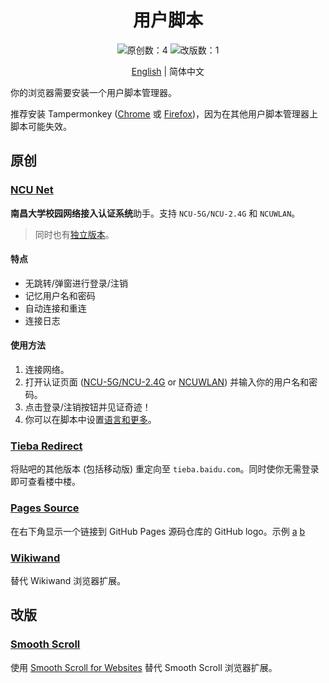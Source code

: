 <h1 align="center">用户脚本</h1>

<div align="center">

![原创数：4](https://img.shields.io/badge/%E5%8E%9F%E5%88%9B-4-blue.svg?style=for-the-badge)
![改版数：1](https://img.shields.io/badge/%E6%94%B9%E7%89%88-1-orange.svg?style=for-the-badge)

[English](README.md) | 简体中文

</div>

你的浏览器需要安装一个用户脚本管理器。

推荐安装 Tampermonkey ([Chrome](https://chrome.google.com/webstore/detail/tampermonkey/dhdgffkkebhmkfjojejmpbldmpobfkfo) 或 [Firefox](https://addons.mozilla.org/firefox/addon/tampermonkey/))，因为在其他用户脚本管理器上脚本可能失效。

## 原创

### [NCU Net](https://github.com/kidonng/cherry/raw/master/scripts/ncu-net.user.js)

**南昌大学校园网络接入认证系统**助手。支持 `NCU-5G/NCU-2.4G` 和 `NCUWLAN`。

> 同时也有[独立版本](https://github.com/kidonng/ncu-net/blob/master/README-zh-CN.md)。

#### 特点

- 无跳转/弹窗进行登录/注销
- 记忆用户名和密码
- 自动连接和重连
- 连接日志

#### 使用方法

1. 连接网络。
2. 打开认证页面 ([NCU-5G/NCU-2.4G](http://222.204.3.154/) or [NCUWLAN](http://aaa.ncu.edu.cn/)) 并输入你的用户名和密码。
3. 点击登录/注销按钮并见证奇迹！
4. 你可以在脚本中设置[语言和更多](./ncu-net.user.js#L12-L31)。

### [Tieba Redirect](https://github.com/kidonng/cherry/raw/master/scripts/tieba-redirect.user.js)

将贴吧的其他版本 (包括移动版) 重定向至 `tieba.baidu.com`。同时使你无需登录即可查看楼中楼。

### [Pages Source](https://github.com/kidonng/cherry/raw/master/scripts/pages-source.user.js)

在右下角显示一个链接到 GitHub Pages 源码仓库的 GitHub logo。示例 [a](https://edwardtufte.github.io/) [b](https://edwardtufte.github.io/tufte-css/)

### [Wikiwand](https://github.com/kidonng/cherry/raw/master/scripts/wikiwand.user.js)

替代 Wikiwand 浏览器扩展。

## 改版

### [Smooth Scroll](https://github.com/kidonng/cherry/raw/master/scripts/smoothscroll.user.js)

使用 [Smooth Scroll for Websites](https://github.com/gblazex/smoothscroll-for-websites) 替代 Smooth Scroll 浏览器扩展。
